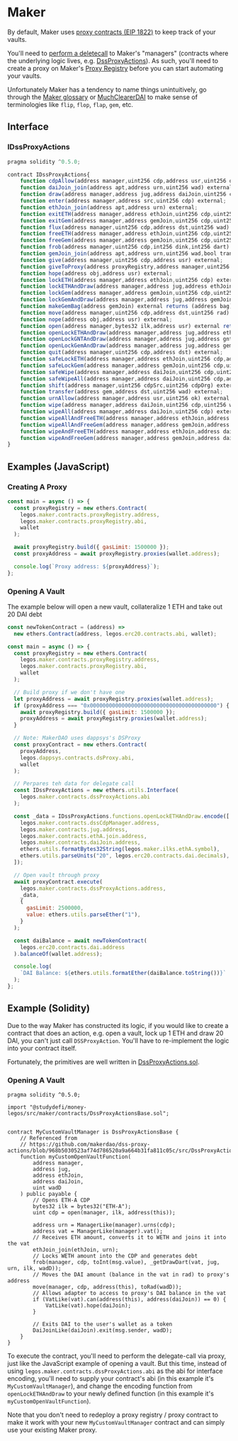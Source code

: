 # Maker

By default, Maker uses [proxy contracts (EIP 1822)](https://eips.ethereum.org/EIPS/eip-1822) to keep track of your vaults.

You'll need to [perform a deletecall](https://ethereum.stackexchange.com/a/3672) to Maker's "managers" (contracts where the underlying logic lives, e.g. [DssProxyActions](0x82ecd135dce65fbc6dbdd0e4237e0af93ffd5038)). As such, you'll need to create a proxy on Maker's [Proxy Registry](https://etherscan.io/address/0x4678f0a6958e4D2Bc4F1BAF7Bc52E8F3564f3fE4) before you can start automating your vaults.

Unfortunately Maker has a tendency to name things unintuitively, go through the [Maker glossary](https://docs.makerdao.com/other-documentation/system-glossary#general) or [MuchClearerDAI](https://github.com/alexvansande/MuchClearerDAI) to make sense of terminologies like `flip`, `flop`, `flap`, `gem`, etc.

## Interface

### IDssProxyActions
```javascript
pragma solidity ^0.5.0;

contract IDssProxyActions{
    function cdpAllow(address manager,uint256 cdp,address usr,uint256 ok) external;
    function daiJoin_join(address apt,address urn,uint256 wad) external;
    function draw(address manager,address jug,address daiJoin,uint256 cdp,uint256 wad) external;
    function enter(address manager,address src,uint256 cdp) external;
    function ethJoin_join(address apt,address urn) external;
    function exitETH(address manager,address ethJoin,uint256 cdp,uint256 wad) external;
    function exitGem(address manager,address gemJoin,uint256 cdp,uint256 wad) external;
    function flux(address manager,uint256 cdp,address dst,uint256 wad) external;
    function freeETH(address manager,address ethJoin,uint256 cdp,uint256 wad) external;
    function freeGem(address manager,address gemJoin,uint256 cdp,uint256 wad) external;
    function frob(address manager,uint256 cdp,int256 dink,int256 dart) external;
    function gemJoin_join(address apt,address urn,uint256 wad,bool transferFrom) external;
    function give(address manager,uint256 cdp,address usr) external;
    function giveToProxy(address proxyRegistry,address manager,uint256 cdp,address dst) external;
    function hope(address obj,address usr) external;
    function lockETH(address manager,address ethJoin,uint256 cdp) external;
    function lockETHAndDraw(address manager,address jug,address ethJoin,address daiJoin,uint256 cdp,uint256 wadD) external;
    function lockGem(address manager,address gemJoin,uint256 cdp,uint256 wad,bool transferFrom) external;
    function lockGemAndDraw(address manager,address jug,address gemJoin,address daiJoin,uint256 cdp,uint256 wadC,uint256 wadD,bool transferFrom) external;
    function makeGemBag(address gemJoin) external returns (address bag);
    function move(address manager,uint256 cdp,address dst,uint256 rad) external;
    function nope(address obj,address usr) external;
    function open(address manager,bytes32 ilk,address usr) external returns (uint256 cdp);
    function openLockETHAndDraw(address manager,address jug,address ethJoin,address daiJoin,bytes32 ilk,uint256 wadD) external returns (uint256 cdp);
    function openLockGNTAndDraw(address manager,address jug,address gntJoin,address daiJoin,bytes32 ilk,uint256 wadC,uint256 wadD) external returns (address bag,uint256 cdp);
    function openLockGemAndDraw(address manager,address jug,address gemJoin,address daiJoin,bytes32 ilk,uint256 wadC,uint256 wadD,bool transferFrom) external returns (uint256 cdp);
    function quit(address manager,uint256 cdp,address dst) external;
    function safeLockETH(address manager,address ethJoin,uint256 cdp,address owner) external;
    function safeLockGem(address manager,address gemJoin,uint256 cdp,uint256 wad,bool transferFrom,address owner) external;
    function safeWipe(address manager,address daiJoin,uint256 cdp,uint256 wad,address owner) external;
    function safeWipeAll(address manager,address daiJoin,uint256 cdp,address owner) external;
    function shift(address manager,uint256 cdpSrc,uint256 cdpOrg) external;
    function transfer(address gem,address dst,uint256 wad) external;
    function urnAllow(address manager,address usr,uint256 ok) external;
    function wipe(address manager,address daiJoin,uint256 cdp,uint256 wad) external;
    function wipeAll(address manager,address daiJoin,uint256 cdp) external;
    function wipeAllAndFreeETH(address manager,address ethJoin,address daiJoin,uint256 cdp,uint256 wadC) external;
    function wipeAllAndFreeGem(address manager,address gemJoin,address daiJoin,uint256 cdp,uint256 wadC) external;
    function wipeAndFreeETH(address manager,address ethJoin,address daiJoin,uint256 cdp,uint256 wadC,uint256 wadD) external;
    function wipeAndFreeGem(address manager,address gemJoin,address daiJoin,uint256 cdp,uint256 wadC,uint256 wadD) external;
}
```

## Examples (JavaScript)

### Creating A Proxy

```javascript
const main = async () => {
  const proxyRegistry = new ethers.Contract(
    legos.maker.contracts.proxyRegistry.address,
    legos.maker.contracts.proxyRegistry.abi,
    wallet
  );

  await proxyRegistry.build({ gasLimit: 1500000 });
  const proxyAddress = await proxyRegistry.proxies(wallet.address);

  console.log(`Proxy address: ${proxyAddress}`);
};
```

### Opening A Vault

The example below will open a new vault, collateralize 1 ETH and take out 20 DAI debt

```javascript
const newTokenContract = (address) =>
  new ethers.Contract(address, legos.erc20.contracts.abi, wallet);

const main = async () => {
  const proxyRegistry = new ethers.Contract(
    legos.maker.contracts.proxyRegistry.address,
    legos.maker.contracts.proxyRegistry.abi,
    wallet
  );

  // Build proxy if we don't have one
  let proxyAddress = await proxyRegistry.proxies(wallet.address);
  if (proxyAddress === "0x0000000000000000000000000000000000000000") {
    await proxyRegistry.build({ gasLimit: 1500000 });
    proxyAddress = await proxyRegistry.proxies(wallet.address);
  }

  // Note: MakerDAO uses dappsys's DSProxy
  const proxyContract = new ethers.Contract(
    proxyAddress,
    legos.dappsys.contracts.dsProxy.abi,
    wallet
  );

  // Perpares teh data for delegate call
  const IDssProxyActions = new ethers.utils.Interface(
    legos.maker.contracts.dssProxyActions.abi
  );

  const _data = IDssProxyActions.functions.openLockETHAndDraw.encode([
    legos.maker.contracts.dssCdpManager.address,
    legos.maker.contracts.jug.address,
    legos.maker.contracts.ethA.join.address,
    legos.maker.contracts.daiJoin.address,
    ethers.utils.formatBytes32String(legos.maker.ilks.ethA.symbol),
    ethers.utils.parseUnits("20", legos.erc20.contracts.dai.decimals),
  ]);

  // Open vault through proxy
  await proxyContract.execute(
    legos.maker.contracts.dssProxyActions.address,
    _data,
    {
      gasLimit: 2500000,
      value: ethers.utils.parseEther("1"),
    }
  );

  const daiBalance = await newTokenContract(
    legos.erc20.contracts.dai.address
  ).balanceOf(wallet.address);

  console.log(
    `DAI Balance: ${ethers.utils.formatEther(daiBalance.toString())}`
  );
};
```

## Example (Solidity)

Due to the way Maker has constructed its logic, if you would like to create a contract that does an action, e.g. open a vault, lock up 1 ETH and draw 20 DAI, you can't just call `DSSProxyAction`. You'll have to re-implement the logic into your contract itself.

Fortunately, the primitives are well written in [DssProxyActions.sol](https://github.com/makerdao/dss-proxy-actions/blob/master/src/DssProxyActions.sol).

### Opening A Vault

```solidity
pragma solidity ^0.5.0;

import "@studydefi/money-legos/src/maker/contracts/DssProxyActionsBase.sol";


contract MyCustomVaultManager is DssProxyActionsBase {
    // Referenced from
    // https://github.com/makerdao/dss-proxy-actions/blob/968b5030523af74d786520a9a664b31fa811c05c/src/DssProxyActions.sol#L583
    function myCustomOpenVaultFunction(
        address manager,
        address jug,
        address ethJoin,
        address daiJoin,
        uint wadD
    ) public payable {
        // Opens ETH-A CDP
        bytes32 ilk = bytes32("ETH-A");
        uint cdp = open(manager, ilk, address(this));

        address urn = ManagerLike(manager).urns(cdp);
        address vat = ManagerLike(manager).vat();
        // Receives ETH amount, converts it to WETH and joins it into the vat
        ethJoin_join(ethJoin, urn);
        // Locks WETH amount into the CDP and generates debt
        frob(manager, cdp, toInt(msg.value), _getDrawDart(vat, jug, urn, ilk, wadD));
        // Moves the DAI amount (balance in the vat in rad) to proxy's address
        move(manager, cdp, address(this), toRad(wadD));
        // Allows adapter to access to proxy's DAI balance in the vat
        if (VatLike(vat).can(address(this), address(daiJoin)) == 0) {
            VatLike(vat).hope(daiJoin);
        }

        // Exits DAI to the user's wallet as a token
        DaiJoinLike(daiJoin).exit(msg.sender, wadD);
    }
}

```

To execute the contract, you'll need to perform the delegate-call via proxy, just like the JavaScript example of opening a vault. But this time, instead of using `legos.maker.contracts.dssProxyActions.abi` as the abi for interface encoding, you'll need to supply your contract's abi (in this example it's `MyCustomVaultManager`), and change the encoding function from `openLockETHAndDraw` to your newly defined function (in this example it's `myCustomOpenVaultFunction`).

Note that you don't need to redeploy a proxy registry / proxy contract to make it work with your new `MyCustomVaultManager` contract and can simply use your existing Maker proxy.